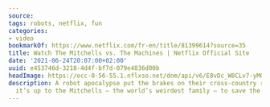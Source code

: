 ```yaml
---
source:
tags: robots, netflix, fun
categories:
- video
bookmarkOf: https://www.netflix.com/fr-en/title/81399614?source=35
title: Watch The Mitchells vs. The Machines | Netflix Official Site
date: '2021-06-24T20:07:00+02:00'
uuid: e453746d-3218-4d4f-bf7d-079e4836d00b
headImage: https://occ-0-56-55.1.nflxso.net/dnm/api/v6/E8vDc_W8CLv7-yMQu8KMEC7Rrr8/AAAABVdASLpUVRzyQpN0GikVcYGjkqPmoS4OIjmHw4xYKbP-tBZzSQ_3EGr2I9nzEPKSKzEg0c9RLj6blTe_Q6lguzfYU7DMn7d_lfmO.jpg?r=a2b
description: A robot apocalypse put the brakes on their cross-country road trip. Now
  it’s up to the Mitchells — the world’s weirdest family — to save the human race.
---
```


